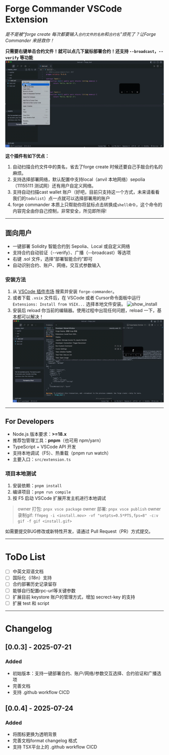 <!--
 * @Author: Mr.Car
 * @Date: 2025-07-17 22:11:47
-->
# Forge Commander VSCode Extension

*是不是被“forge create 每次都要输入`合约文件的名称`和`合约名`”烦死了？让Forge Commander 来拯救你！*

**只需要右键单击合约文件！就可以点几下鼠标部署合约！还支持 `--broadcast`，`--verify` 等功能**
![show_deploy](doc_resource/deploy.gif)

**这个插件有如下优点：**
1. 自动扫描合约文件中的类名，省去了forge create 时候还要自己手敲合约名的麻烦。
2. 支持选择部署网络，默认配置中支持local（anvil 本地网络）sepolia（11155111 测试网）还有用户自定义网络。
3. 支持自动扫描cast wallet 账户（好吧，目前只支持这一个方式，未来请看看我们的`todolist`）点一点就可以选择部署用的账户
4. forge commander 本质上只帮助你将鼠标点击转换成`shell命令`，这个命令的内容完全由你自己控制，非常安全，所见即所得!
---

## 面向用户

- 一键部署 Solidity 智能合约到 Sepolia、Local 或自定义网络
- 支持合约自动验证（--verify）、广播（--broadcast）等选项
- 右键 .sol 文件，选择“部署智能合约”即可
- 自动识别合约、账户、网络，交互式参数输入

### 安装方法

1. 从 [VSCode 插件市场](https://marketplace.visualstudio.com/vscode) 搜索并安装 `forge-commander`。
2. 或者下载 `.vsix` 文件后，在 VSCode 或者 Cursor命令面板中运行 `Extensions: Install from VSIX...` 选择本地文件安装。
![show_install](doc_resource/install.gif)
3. 安装后 reload 你当前的编辑器。使用过程中出现任何问题，reload 一下，基本都可以解决！
![show_reload](doc_resource/reload.gif) 

---

## For Developers

- Node.js 版本要求：**>=18.x**
- 推荐包管理工具：**pnpm**（也可用 npm/yarn）
- TypeScript + VSCode API 开发
- 支持本地调试（F5）、热重载（pnpm run watch）
- 主要入口：`src/extension.ts`

### 项目本地测试

1. 安装依赖：`pnpm install`
2. 编译项目：`pnpm run compile`
3. 按 F5 启动 VSCode 扩展开发主机进行本地调试
> owner 打包: `pnpx vsce package`
> owner 部署: `pnpx vsce publish`
> owner 录制gif: `ffmpeg -i <install.mov> -vf "setpts=0.5*PTS,fps=8" -c:v gif -f gif <install.gif>`

如需要提交BUG修改或新特性开发，请通过 Pull Request（PR）方式提交。

---

# ToDo List

- [ ] 中英文双语文档
- [ ] 国际化（i18n）支持
- [ ] 合约部署历史记录留存
- [ ] 能够自行配置rpc-url等关键参数
- [ ] 扩展目前 keystore 账户的管理方式，增加 secrect-key 的支持
- [ ] 扩展 test 和 script

---

# Changelog

## [0.0.3] - 2025-07-21

### Added

- 初始版本：支持一键部署合约、账户/网络/参数交互选择、合约验证和广播选项
- 完善文档
- 支持 .github workflow CICD

## [0.0.4] - 2025-07-24

### Added

- 将图标更换为透明背景
- 完善文档format changelog 格式
- 支持 TSX平台上的 .github workflow CICD